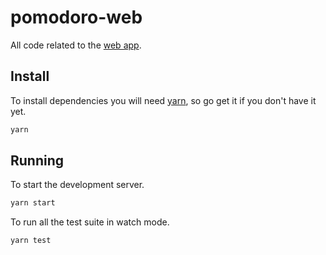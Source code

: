 # pomodoro-web

All code related to the [web app](https://iagodahlem.github.io/pomodoro).

## Install

To install dependencies you will need [yarn](https://yarnpkg.com/en/), so go get it if you don't have it yet.

```sh
yarn
```

## Running

To start the development server.

```sh
yarn start
```

To run all the test suite in watch mode.

```sh
yarn test
```
